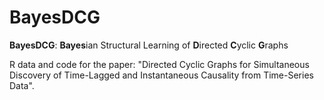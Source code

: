 # BayesDCG

**BayesDCG**: **Bayes**ian Structural Learning of **D**irected **C**yclic **G**raphs

R data and code for the paper:
"Directed Cyclic Graphs for Simultaneous Discovery of Time-Lagged and Instantaneous Causality from Time-Series Data".
